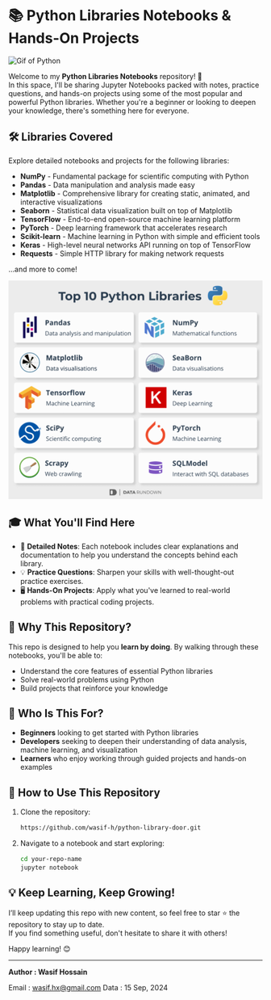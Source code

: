 # 📚 Python Libraries Notebooks & Hands-On Projects

![Gif of Python](https://media3.giphy.com/media/v1.Y2lkPTc5MGI3NjExd2treTdncnphNWF6dGppeG5zdXYwczNxYnNvbjhyMGdremJlMTVlZyZlcD12MV9pbnRlcm5hbF9naWZfYnlfaWQmY3Q9Zw/KAq5w47R9rmTuvWOWa/giphy.webp)

Welcome to my **Python Libraries Notebooks** repository! 🚀  
In this space, I'll be sharing Jupyter Notebooks packed with notes, practice questions, and hands-on projects using some of the most popular and powerful Python libraries. Whether you're a beginner or looking to deepen your knowledge, there's something here for everyone.

## 🛠️ Libraries Covered
Explore detailed notebooks and projects for the following libraries:

- **NumPy** - Fundamental package for scientific computing with Python
- **Pandas** - Data manipulation and analysis made easy
- **Matplotlib** - Comprehensive library for creating static, animated, and interactive visualizations
- **Seaborn** - Statistical data visualization built on top of Matplotlib
- **TensorFlow** - End-to-end open-source machine learning platform
- **PyTorch** - Deep learning framework that accelerates research
- **Scikit-learn** - Machine learning in Python with simple and efficient tools
- **Keras** - High-level neural networks API running on top of TensorFlow
- **Requests** - Simple HTTP library for making network requests

…and more to come!

![alt text](image.png)

## 🎓 What You'll Find Here
- 📘 **Detailed Notes**: Each notebook includes clear explanations and documentation to help you understand the concepts behind each library.
- 💡 **Practice Questions**: Sharpen your skills with well-thought-out practice exercises.
- 🖥️ **Hands-On Projects**: Apply what you've learned to real-world problems with practical coding projects.

## 🚀 Why This Repository?
This repo is designed to help you **learn by doing**. By walking through these notebooks, you'll be able to:
- Understand the core features of essential Python libraries
- Solve real-world problems using Python
- Build projects that reinforce your knowledge

## 🧠 Who Is This For?
- **Beginners** looking to get started with Python libraries
- **Developers** seeking to deepen their understanding of data analysis, machine learning, and visualization
- **Learners** who enjoy working through guided projects and hands-on examples

## 🎯 How to Use This Repository
1. Clone the repository:
   ```bash
   https://github.com/wasif-h/python-library-door.git
   ```
2. Navigate to a notebook and start exploring:
   ```bash
   cd your-repo-name
   jupyter notebook
   ```

## 💡 Keep Learning, Keep Growing!
I’ll keep updating this repo with new content, so feel free to star ⭐ the repository to stay up to date.  
If you find something useful, don't hesitate to share it with others!

Happy learning! 😊

---



**Author : Wasif Hossain**

Email  : wasif.hx@gmail.com
Data   : 15 Sep, 2024
